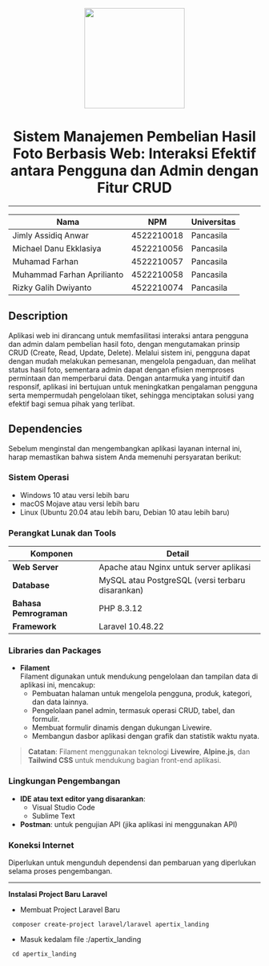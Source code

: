 <p align="center">
  <img src="https://github.com/user-attachments/assets/3e40d90c-38da-4331-be4d-2437c52383ff" width="200">
</p>

<h1 align="center">Sistem Manajemen Pembelian Hasil Foto Berbasis Web: Interaksi Efektif antara Pengguna dan Admin dengan Fitur CRUD</h1>

---

<div align="center">

| **Nama**                          | **NPM**       | **Universitas** |
|-----------------------------------|---------------|------------------|
| Jimly Assidiq Anwar               | 4522210018    | Pancasila        |
| Michael Danu Ekklasiya            | 4522210056    | Pancasila        |
| Muhamad Farhan                    | 4522210057    | Pancasila        |
| Muhammad Farhan Aprilianto        | 4522210058    | Pancasila        |
| Rizky Galih Dwiyanto              | 4522210074    | Pancasila        |

</div>



## Description

Aplikasi web ini dirancang untuk memfasilitasi interaksi antara pengguna dan admin dalam pembelian hasil foto, dengan mengutamakan prinsip CRUD (Create, Read, Update, Delete). Melalui sistem ini, pengguna dapat dengan mudah melakukan pemesanan, mengelola pengaduan, dan melihat status hasil foto, sementara admin dapat dengan efisien memproses permintaan dan memperbarui data. Dengan antarmuka yang intuitif dan responsif, aplikasi ini bertujuan untuk meningkatkan pengalaman pengguna serta mempermudah pengelolaan tiket, sehingga menciptakan solusi yang efektif bagi semua pihak yang terlibat.

## Dependencies

Sebelum menginstal dan mengembangkan aplikasi layanan internal ini, harap memastikan bahwa sistem Anda memenuhi persyaratan berikut:

### Sistem Operasi

- Windows 10 atau versi lebih baru
- macOS Mojave atau versi lebih baru
- Linux (Ubuntu 20.04 atau lebih baru, Debian 10 atau lebih baru)

### Perangkat Lunak dan Tools

| Komponen               | Detail                                         |
|------------------------|------------------------------------------------|
| **Web Server**         | Apache atau Nginx untuk server aplikasi        |
| **Database**           | MySQL atau PostgreSQL (versi terbaru disarankan) |
| **Bahasa Pemrograman** | PHP 8.3.12                                     |
| **Framework**          | Laravel 10.48.22                               |


### Libraries dan Packages

- **Filament**  
  Filament digunakan untuk mendukung pengelolaan dan tampilan data di aplikasi ini, mencakup:
  - Pembuatan halaman untuk mengelola pengguna, produk, kategori, dan data lainnya.
  - Pengelolaan panel admin, termasuk operasi CRUD, tabel, dan formulir.
  - Membuat formulir dinamis dengan dukungan Livewire.
  - Membangun dasbor aplikasi dengan grafik dan statistik waktu nyata.

> **Catatan**: Filament menggunakan teknologi **Livewire**, **Alpine.js**, dan **Tailwind CSS** untuk mendukung bagian front-end aplikasi.


### Lingkungan Pengembangan

- **IDE atau text editor yang disarankan**: 
  - Visual Studio Code
  - Sublime Text
- **Postman**: untuk pengujian API (jika aplikasi ini menggunakan API)

### Koneksi Internet
Diperlukan untuk mengunduh dependensi dan pembaruan yang diperlukan selama proses pengembangan.

---
**Instalasi Project Baru Laravel**

- Membuat Project Laravel Baru
 ```
  composer create-project laravel/laravel apertix_landing
 ```

- Masuk kedalam file :/apertix_landing
 ```
  cd apertix_landing
 ```
